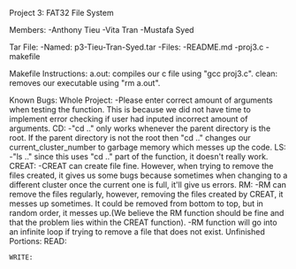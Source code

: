 Project 3: FAT32 File System

Members:
  -Anthony Tieu
  -Vita Tran
  -Mustafa Syed
  
Tar File:
  -Named: p3-Tieu-Tran-Syed.tar
  -Files:
  	-README.md
	-proj3.c
	-makefile

Makefile Instructions:
	a.out:
		compiles our c file using "gcc proj3.c".
	clean:
		removes our executable using "rm a.out".

Known Bugs:
	Whole Project:
		-Please enter correct amount of arguments when testing the function.
			This is because we did not have time to implement error checking
			if user had inputed incorrect amount of arguments.
	CD:
		-"cd .." only works whenever the parent directory is the root.
			If the parent directory is not the root then "cd .." changes our
			current_cluster_number to garbage memory which messes up the code.
	LS:
		-"ls .." since this uses "cd .." part of the function, it doesn't really
			work.
	CREAT:
		-CREAT can create file fine. However, when trying to remove the files
			created, it gives us some bugs because sometimes when changing to a
			different cluster once the current one is full, it'll give us errors.
	RM:
		-RM can remove the files regularly, however, removing the files created by
			CREAT, it messes up sometimes. It could be removed from bottom to top, but in
			random order, it messes up.(We believe the RM function should be fine and 
			that the problem lies within the CREAT function).
		-RM function will go into an infinite loop if trying to remove a file that does
			not exist.
Unfinished Portions:
	READ:

	WRITE:
